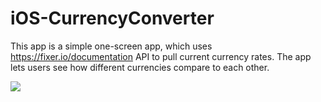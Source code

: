 # iOS-CurrencyConverter

This app is a simple one-screen app, which uses https://fixer.io/documentation API to pull current currency rates. The app lets users see how different currencies compare to each other.

![](.gif)
